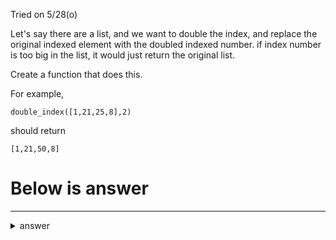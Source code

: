 Tried on 5/28(o)


Let's say there are a list,
and we want to double the index,
and replace the original indexed element with the doubled indexed number.
if index number is too big in the list, it would just return the original list.

Create a function that does this.

For example,
```
double_index([1,21,25,8],2)
```
should return 
```
[1,21,50,8]
```
# Below is answer
---

<details>
  <summary>answer</summary>

  ```
  #.Create function with two parameters lst, and index
  def double_index(lst,index):
    if index < len(lst):
      a = lst[index] * 2
      lst.remove(lst[index])
      lst.insert(index,a)
      return lst
    else:
      return lst
  ```

  # Here is another answer I came up with on 5/28
  ```
  def double_index(lst, index):
      if index < len(lst):
          lst[index] = 2 * lst[index]
          return lst
      else:
          return lst
  ```
</details>
